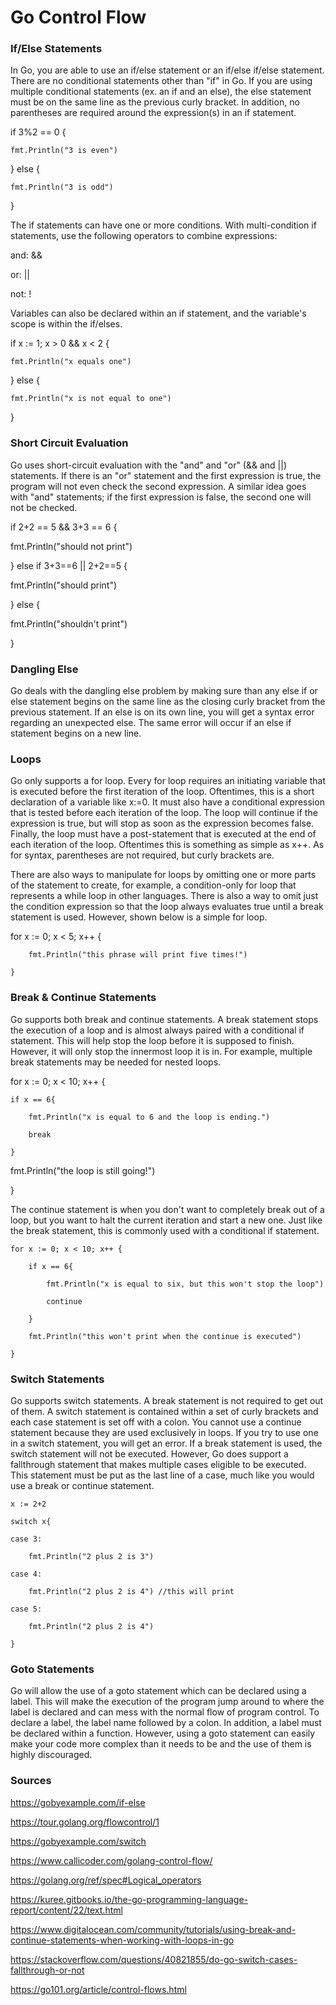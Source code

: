 # Go Control Flow

### If/Else Statements
In Go, you are able to use an if/else statement or an if/else if/else statement. There are no conditional statements other than "if" in Go. If you are using multiple conditional statements (ex. an if and an else), the else statement must be on the same line as the previous curly bracket. In addition, no parentheses are required around the expression(s) in an if statement.   
	
 if 3%2 == 0 {
  
	fmt.Println("3 is even")
    
} else {
  
	fmt.Println("3 is odd")
    
}
  
The if statements can have one or more conditions. With multi-condition if statements, use the following operators to combine expressions:

and: &&

or: ||

not: !

Variables can also be declared within an if statement, and the variable's scope is within the if/elses.

if x := 1; x > 0 && x < 2 {

	fmt.Println("x equals one")
  
} else {

	fmt.Println("x is not equal to one")
  
}	

### Short Circuit Evaluation
Go uses short-circuit evaluation with the "and" and "or" (&& and ||) statements. If there is an "or" statement and the first expression is true, the program will not even check the second expression. A similar idea goes with "and" statements; if the first expression is false, the second one will not be checked. 

if 2+2 == 5 && 3+3 == 6 {
	
  fmt.Println("should not print")

} else if 3+3==6 || 2+2==5 {
	
  fmt.Println("should print")

} else {
	
  fmt.Println("shouldn't print")

}

### Dangling Else
Go deals with the dangling else problem by making sure than any else if or else statement begins on the same line as the closing curly bracket from the previous statement. If an else is on its own line, you will get a syntax error regarding an unexpected else. The same error will occur if an else if statement begins on a new line. 

### Loops
Go only supports a for loop. Every for loop requires an initiating variable that is executed before the first iteration of the loop. Oftentimes, this is a short declaration of a variable like x:=0. It must also have a conditional expression that is tested before each iteration of the loop. The loop will continue if the expression is true, but will stop as soon as the expression becomes false. Finally, the loop must have a post-statement that is executed at the end of each iteration of the loop. Oftentimes this is something as simple as x++. As for syntax, parentheses are not required, but curly brackets are. 

There are also ways to manipulate for loops by omitting one or more parts of the statement to create, for example, a condition-only for loop that represents a while loop in other languages. There is also a way to omit just the condition expression so that the loop always evaluates true until a break statement is used. However, shown below is a simple for loop. 

for x := 0; x < 5; x++ {

		fmt.Println("this phrase will print five times!")
    
	}
  
### Break & Continue Statements
Go supports both break and continue statements. A break statement stops the execution of a loop and is almost always paired with a conditional if statement. This will help stop the loop before it is supposed to finish. However, it will only stop the innermost loop it is in. For example, multiple break statements may be needed for nested loops. 

for x := 0; x < 10; x++ {
  
	if x == 6{
    
		fmt.Println("x is equal to 6 and the loop is ending.")
      
		break
      
	}
    
  fmt.Println("the loop is still going!")
  
}
  
The continue statement is when you don't want to completely break out of a loop, but you want to halt the current iteration and start a new one. Just like the break statement, this is commonly used with a conditional if statement. 

	for x := 0; x < 10; x++ {
  
		if x == 6{
    
			fmt.Println("x is equal to six, but this won't stop the loop")
      
			continue
      
		}
    
		fmt.Println("this won't print when the continue is executed")
	
	}
  
### Switch Statements
Go supports switch statements. A break statement is not required to get out of them. A switch statement is contained within a set of curly brackets and each case statement is set off with a colon. You cannot use a continue statement because they are used exclusively in loops. If you try to use one in a switch statement, you will get an error. If a break statement is used, the switch statement will not be executed. However, Go does support a fallthrough statement that makes multiple cases eligible to be executed. This statement must be put as the last line of a case, much like you would use a break or continue statement. 

	x := 2+2
  
	switch x{
  
	case 3:
  
		fmt.Println("2 plus 2 is 3")
    
	case 4:
  
		fmt.Println("2 plus 2 is 4") //this will print
    
	case 5:
  
		fmt.Println("2 plus 2 is 4")
    
	}
  
### Goto Statements
Go will allow the use of a goto statement which can be declared using a label. This will make the execution of the program jump around to where the label is declared and can mess with the normal flow of program control. To declare a label, the label name followed by a colon. In addition, a label must be declared within a function. However, using a goto statement can easily make your code more complex than it needs to be and the use of them is highly discouraged. 

### Sources
https://gobyexample.com/if-else

https://tour.golang.org/flowcontrol/1

https://gobyexample.com/switch

https://www.callicoder.com/golang-control-flow/

https://golang.org/ref/spec#Logical_operators

https://kuree.gitbooks.io/the-go-programming-language-report/content/22/text.html

https://www.digitalocean.com/community/tutorials/using-break-and-continue-statements-when-working-with-loops-in-go

https://stackoverflow.com/questions/40821855/do-go-switch-cases-fallthrough-or-not

https://go101.org/article/control-flows.html









